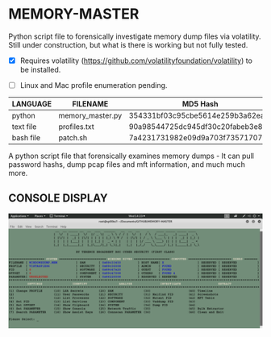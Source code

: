 # MEMORY-MASTER
Python script file to forensically investigate memory dump files via volatility. Still under construction, but what is there is working but not fully tested.

- [x] Requires volatility (https://github.com/volatilityfoundation/volatility) to be installed.
- [ ] Linux and Mac profile enumeration pending.


| LANGUAGE  | FILENAME         | MD5 Hash                         |
|------     |------            | -------                          |
| python    | memory_master.py | 354331bf03c95cbe5614e259b3a62eab |
| text file | profiles.txt     | 90a98544725dc945df30c20fabeb3e80 |
| bash file | patch.sh         | 7a4231731982e09d9a703f7357170755 |

A python script file that forensically examines memory dumps - It can pull password hashs, dump pcap files and mft information, and much much more.

## CONSOLE DISPLAY
![Screenshot](picture1.png)
